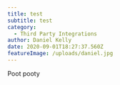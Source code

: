 ```yaml
---
title: test
subtitle: test
category:
  - Third Party Integrations
author: Daniel Kelly
date: 2020-09-01T18:27:37.560Z
featureImage: /uploads/daniel.jpg
---
```

Poot pooty
